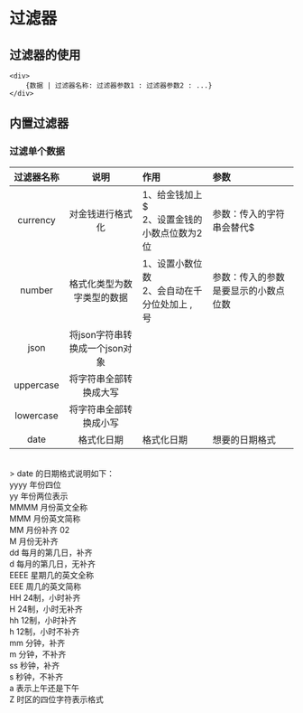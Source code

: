 # 过滤器

## 过滤器的使用
    <div>
        {数据 | 过滤器名称: 过滤器参数1 : 过滤器参数2 : ...}
    </div>

## 内置过滤器

### 过滤单个数据

| 过滤器名称 | 说明 | 作用 | 参数 |
|:-:|:-:|:-|:-|
| currency | 对金钱进行格式化 | 1、给金钱加上$ <br> 2、设置金钱的小数点位数为2位| 参数：传入的字符串会替代$ |
| number | 格式化类型为数字类型的数据 | 1、设置小数位数 <br> 2、会自动在千分位处加上 , 号 | 参数：传入的参数是要显示的小数点位数 |
| json | 将json字符串转换成一个json对象 |  |  |
| uppercase | 将字符串全部转换成大写 | | |
| lowercase | 将字符串全部转换成小写 |
| date | 格式化日期 | 格式化日期 | 想要的日期格式 |
<br>
> date 的日期格式说明如下：<br>
yyyy 年份四位 <br>
yy 年份两位表示 <br>
MMMM 月份英文全称 <br>
MMM 月份英文简称 <br>
MM 月份补齐 02 <br>
M 月份无补齐 <br>
dd 每月的第几日，补齐 <br>
d 每月的第几日，无补齐 <br>
EEEE 星期几的英文全称 <br>
EEE 周几的英文简称 <br>
HH 24制，小时补齐 <br>
H 24制，小时无补齐 <br>
hh 12制，小时补齐 <br>
h 12制，小时不补齐 <br>
mm 分钟，补齐 <br>
m 分钟，不补齐 <br>
ss 秒钟，补齐 <br>
s 秒钟，不补齐 <br>
a 表示上午还是下午 <br>
Z 时区的四位字符表示格式 <br>




